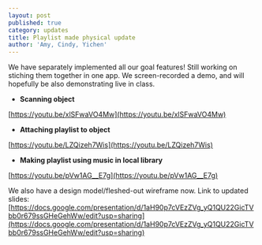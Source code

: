 ```yaml
---
layout: post
published: true
category: updates
title: Playlist made physical update
author: 'Amy, Cindy, Yichen'
---
```

We have separately implemented all our goal features! Still working on stiching them together in one app. We screen-recorded a demo, and will hopefully be also demonstrating live in class.

- **Scanning object**

[https://youtu.be/xlSFwaVO4Mw](https://youtu.be/xlSFwaVO4Mw)

- **Attaching playlist to object**


[https://youtu.be/LZQizeh7Wis](https://youtu.be/LZQizeh7Wis)

- **Making playlist using music in local library**  

[https://youtu.be/pVw1AG__E7g](https://youtu.be/pVw1AG__E7g)


We also have a design model/fleshed-out wireframe now.
Link to updated slides:
[https://docs.google.com/presentation/d/1aH90p7cVEzZVg_yQ1QU22GicTVbb0r679ssGHeGehWw/edit?usp=sharing](https://docs.google.com/presentation/d/1aH90p7cVEzZVg_yQ1QU22GicTVbb0r679ssGHeGehWw/edit?usp=sharing)



